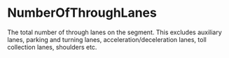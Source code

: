 NumberOfThroughLanes
====================

The total number of through lanes on the segment. This excludes auxiliary lanes, parking and turning lanes, acceleration/deceleration lanes, toll collection lanes, shoulders etc.
